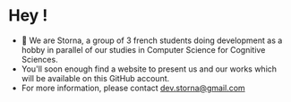 # Hey !

- 👋 We are Storna, a group of 3 french students doing development as a hobby in parallel of our studies in Computer Science for Cognitive Sciences.
- You'll soon enough find a website to present us and our works which will be available on this GitHub account.
- For more information, please contact dev.storna@gmail.com

<!---
StornaDev/StornaDev is a ✨ special ✨ repository because its `README.md` (this file) appears on your GitHub profile.
You can click the Preview link to take a look at your changes.
--->
